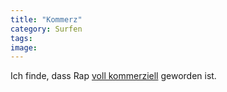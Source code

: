 ```yaml
---
title: "Kommerz"
category: Surfen
tags: 
image: 
---
```


Ich finde, dass Rap [voll kommerziell](http://benjurr.wordpress.com/2008/04/13/commercial-rap-love-it-with-a-passion/) geworden ist.